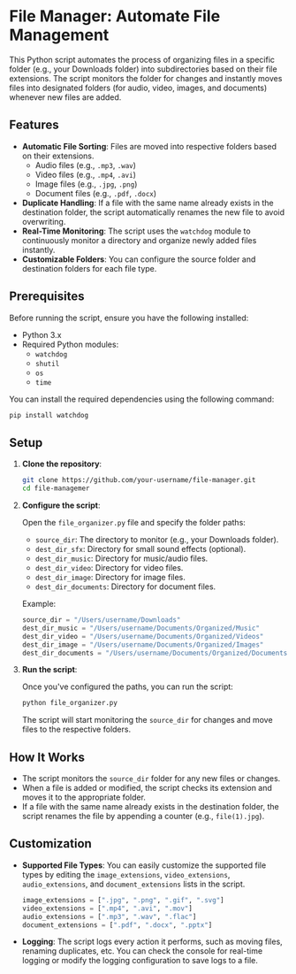 # File Manager: Automate File Management

This Python script automates the process of organizing files in a specific folder (e.g., your Downloads folder) into subdirectories based on their file extensions. The script monitors the folder for changes and instantly moves files into designated folders (for audio, video, images, and documents) whenever new files are added.

## Features

- **Automatic File Sorting**: Files are moved into respective folders based on their extensions.
  - Audio files (e.g., `.mp3`, `.wav`)
  - Video files (e.g., `.mp4`, `.avi`)
  - Image files (e.g., `.jpg`, `.png`)
  - Document files (e.g., `.pdf`, `.docx`)
- **Duplicate Handling**: If a file with the same name already exists in the destination folder, the script automatically renames the new file to avoid overwriting.
- **Real-Time Monitoring**: The script uses the `watchdog` module to continuously monitor a directory and organize newly added files instantly.
- **Customizable Folders**: You can configure the source folder and destination folders for each file type.

## Prerequisites

Before running the script, ensure you have the following installed:

- Python 3.x
- Required Python modules:
  - `watchdog`
  - `shutil`
  - `os`
  - `time`

You can install the required dependencies using the following command:

```bash
pip install watchdog
```

## Setup

1. **Clone the repository**:

   ```bash
   git clone https://github.com/your-username/file-manager.git
   cd file-managemer
   ```

2. **Configure the script**:
   
   Open the `file_organizer.py` file and specify the folder paths:
   
   - `source_dir`: The directory to monitor (e.g., your Downloads folder).
   - `dest_dir_sfx`: Directory for small sound effects (optional).
   - `dest_dir_music`: Directory for music/audio files.
   - `dest_dir_video`: Directory for video files.
   - `dest_dir_image`: Directory for image files.
   - `dest_dir_documents`: Directory for document files.

   Example:

   ```python
   source_dir = "/Users/username/Downloads"
   dest_dir_music = "/Users/username/Documents/Organized/Music"
   dest_dir_video = "/Users/username/Documents/Organized/Videos"
   dest_dir_image = "/Users/username/Documents/Organized/Images"
   dest_dir_documents = "/Users/username/Documents/Organized/Documents"
   ```

3. **Run the script**:

   Once you've configured the paths, you can run the script:

   ```bash
   python file_organizer.py
   ```

   The script will start monitoring the `source_dir` for changes and move files to the respective folders.

## How It Works

- The script monitors the `source_dir` folder for any new files or changes.
- When a file is added or modified, the script checks its extension and moves it to the appropriate folder.
- If a file with the same name already exists in the destination folder, the script renames the file by appending a counter (e.g., `file(1).jpg`).

## Customization

- **Supported File Types**:
  You can easily customize the supported file types by editing the `image_extensions`, `video_extensions`, `audio_extensions`, and `document_extensions` lists in the script.

  ```python
  image_extensions = [".jpg", ".png", ".gif", ".svg"]
  video_extensions = [".mp4", ".avi", ".mov"]
  audio_extensions = [".mp3", ".wav", ".flac"]
  document_extensions = [".pdf", ".docx", ".pptx"]
  ```

- **Logging**:
  The script logs every action it performs, such as moving files, renaming duplicates, etc. You can check the console for real-time logging or modify the logging configuration to save logs to a file.

